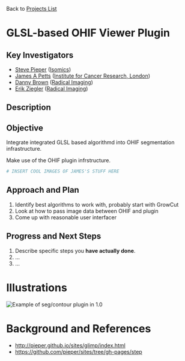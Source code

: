 Back to [Projects List](../../README.md#ProjectsList)

# GLSL-based OHIF Viewer Plugin

## Key Investigators

- [Steve Pieper][steve] ([Isomics][isomics])
- [James A Petts][james] ([Institute for Cancer Research, London][icr-london])
- [Danny Brown][danny] ([Radical Imaging][radical])
- [Erik Ziegler][erik] ([Radical Imaging][radical])

## Description

## Objective

Integrate integrated GLSL based algorithmd into OHIF segmentation infrastructure.

Make use of the OHIF plugin infrstructure.

```bash
# INSERT COOL IMAGES OF JAMES'S STUFF HERE
```

## Approach and Plan

<!-- Describe here HOW you would like to achieve the objectives stated above. -->

1. Identify best algorithms to work with, probably start with GrowCut
1. Look at how to pass image data between OHIF and plugin
1. Come up with reasonable user interfacer

## Progress and Next Steps

<!-- Update this section as you make progress, describing of what you have ACTUALLY DONE. If there are specific steps that you could not complete then you can describe them here, too. -->

1. Describe specific steps you **have actually done**.
1. ...
1. ...

# Illustrations

![Example of seg/contour plugin in 1.0](https://github.com/NA-MIC/ProjectWeek/raw/master/PW31_2019_Boston/Projects/OHIFPluginArchitecture/Screen%20Shot%202019-06-03%20at%2016.17.19.png)

<!-- Add pictures and links to videos that demonstrate what has been accomplished.
![Description of picture](Example2.jpg)
![Some more images](Example2.jpg)
-->

# Background and References

<!-- If you developed any software, include link to the source code repository. If possible, also add links to sample data, and to any relevant publications. -->

* http://pieper.github.io/sites/glimp/index.html
* https://github.com/pieper/sites/tree/gh-pages/step

<!--
    Links
-->

[radical]: http://radicalimaging.com/
[icr-london]: https://www.icr.ac.uk/
[danny]: https://github.com/dannyrb
[isomics]: http://isomics.com/
[james]: https://github.com/jamesapetts
[erik]: https://github.com/swederik
[steve]: https://github.com/pieper
[ohif-viewer]: https://github.com/OHIF/Viewers
[ohif-extensions]: https://docs.ohif.org/advanced/extensions.html
[ohif]: http://ohif.org/
[james-magic]: https://github.com/JamesAPetts/OHIF-Viewer-XNAT/tree/xnatRoi-dev-vNext/Packages/icr-peppermint-tools

